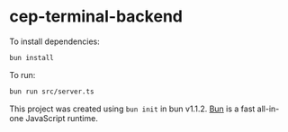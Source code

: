 # cep-terminal-backend

To install dependencies:

```bash
bun install
```

To run:

```bash
bun run src/server.ts
```

This project was created using `bun init` in bun v1.1.2. [Bun](https://bun.sh) is a fast all-in-one JavaScript runtime.
